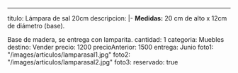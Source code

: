 ---

titulo: Lámpara de sal 20cm
descripcion: |-
  **Medidas:** 20 cm de alto x 12cm de diámetro (base).

  Base de madera, se entrega con lamparita.
cantidad: 1
categoria: Muebles
destino: Vender
precio: 1200
precioAnterior: 1500
entrega: Junio
foto1: "/images/articulos/lamparasal1.jpg"
foto2: "/images/articulos/lamparasal2.jpg"
foto3:
reservado: true
